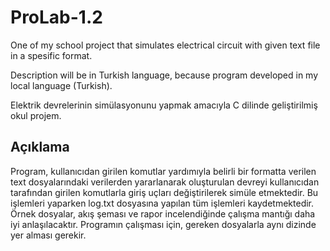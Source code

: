 # ProLab-1.2
One of my school project that simulates electrical circuit with given text file in a spesific format.

Description will be in Turkish language, because program developed in my local language (Turkish).

Elektrik devrelerinin simülasyonunu yapmak amacıyla C dilinde geliştirilmiş okul projem.
## Açıklama
Program, kullanıcıdan girilen komutlar yardımıyla belirli bir formatta verilen text dosyalarındaki verilerden yararlanarak oluşturulan devreyi kullanıcıdan tarafından girilen komutlarla giriş uçları değiştirilerek simüle etmektedir. Bu işlemleri yaparken log.txt dosyasına yapılan tüm işlemleri kaydetmektedir.
Örnek dosyalar, akış şeması ve rapor incelendiğinde çalışma mantığı daha iyi anlaşılacaktır.
Programın çalışması için, gereken dosyalarla aynı dizinde yer alması gerekir.
